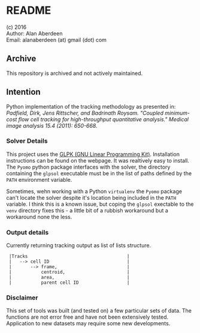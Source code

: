 # README

(c) 2016   
Author: Alan Aberdeen   
Email: alanaberdeen (at) gmail (dot) com

## Archive
This repository is archived and not actively maintained.

## Intention   
Python implementation of the tracking methodology as presented in:  
*Padfield, Dirk, Jens Rittscher, and Badrinath Roysam. "Coupled minimum-cost flow cell tracking for high-throughput quantitative analysis." Medical image analysis 15.4 (2011): 650-668.*

### Solver Details  
This project uses the [GLPK (GNU Linear Programming Kit)](https://www.gnu.org/software/glpk/). Installation instructions can be found on the webpage. It was realtively easy to install. The `Pyomo` python package interfaces with the solver, the directory containing the `glpsol` executable must be in the list of paths defined by the `PATH` environment variable.  

Sometimes, wehn working with a Python `virtualenv` the `Pyomo` package can't locate the solver despite it's location being included in the `PATH` variable. I think this is a known issue, but coping the `glpsol` exectable to the `venv` directory fixes this - a little bit of a rubbish workaround but a workaround none the less.  

### Output details  
Currently returning tracking output as list of lists structure.  

     |Tracks                                     |
     |   --> cell ID                             |
     |       --> frame,                          |
     |           centroid,                       |
     |           area,                           |
     |           parent cell ID                  |

### Disclaimer   
This set of tools was built (and tested on) a few particular sets of data. The functions are not error free and have not been extensively tested. Application to new datasets may require some new developments. 

